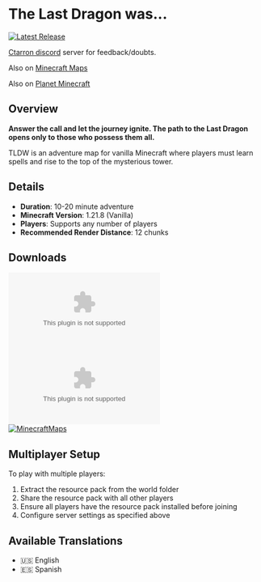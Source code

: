 # The Last Dragon was...

[![Latest Release](https://img.shields.io/github/v/release/Ctarron/TLDW?color=green)](https://github.com/Ctarron/TLDW/releases/latest)

[Ctarron discord](https://discord.gg/jbTWxc4jjv) server for feedback/doubts.

Also on [Minecraft Maps](https://www.minecraftmaps.com/50880-the-last-dragon-was)

Also on [Planet Minecraft](https://www.planetminecraft.com/project/the-last-dragon-was/)

## Overview

**Answer the call and let the journey ignite. The path to the Last Dragon opens only to those who possess them all.**

TLDW is an adventure map for vanilla Minecraft where players must learn spells and rise to the top of the mysterious tower.

## Details

- **Duration**: 10-20 minute adventure
- **Minecraft Version**: 1.21.8 (Vanilla)
- **Players**: Supports any number of players
- **Recommended Render Distance**: 12 chunks

## Downloads

[![Map](https://img.shields.io/github/downloads/Ctarron/TLDW/The_Last_Dragon_was.zip?label=Map%20Downloads&color=blue&style=for-the-badge)](https://github.com/Ctarron/TLDW/releases/latest)[![ResourcePack](https://img.shields.io/github/downloads/Ctarron/TLDW/The_Last_Dragon_was_RP.zip?label=RP%20Downloads&color=red&style=for-the-badge)](https://github.com/Ctarron/TLDW/releases/latest)\
[![MinecraftMaps](https://img.shields.io/badge/dynamic/regex?url=https://www.minecraftmaps.com/index.php?option=com_jdownloads&view=download&id=50880:the-last-dragon-was&search=%3Cspan%20class%3D%22jd-download-stat-value%22%3E(%5B%5Cd%2C%5D%2B)%3C%5C%2Fspan%3E&replace=%241&label=Minecraft%20Maps&color=%251b8738&style=for-the-badge)](https://www.minecraftmaps.com/index.php?option=com_jdownloads&view=download&id=50880:the-last-dragon-was)

## Multiplayer Setup

To play with multiple players:

1. Extract the resource pack from the world folder
2. Share the resource pack with all other players
3. Ensure all players have the resource pack installed before joining
4. Configure server settings as specified above

## Available Translations

- 🇺🇸 English
- 🇪🇸 Spanish
